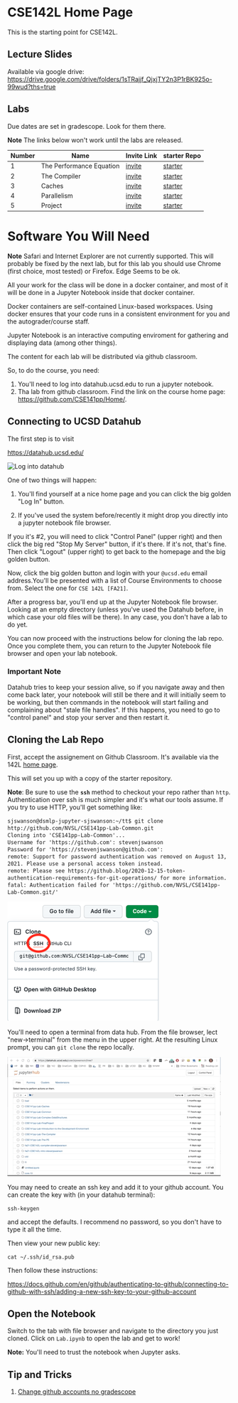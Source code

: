 # CSE142L Home Page

This is the starting point for CSE142L.

## Lecture Slides

Available via google drive: https://drive.google.com/drive/folders/1sTRajjf_QjxjTY2n3P1rBK925o-99wud?ths=true

## Labs

Due dates are set in gradescope.  Look for them there.

**Note** The links below won't work until the labs are released.

|Number | Name | Invite Link | starter Repo|
|-------|------|-------------|----------------|
| 1  | The Performance Equation | [invite](https://classroom.github.com/a/NmkikMXW) | [starter](https://github.com/CSE142/fa21-CSE142L-intro-starter) | 
| 2  | The Compiler | [invite]() | [starter]() | 
| 3  | Caches | [invite]() | [starter]() | 
| 4  | Parallelism  | [invite]() | [starter]() | 
| 5  | Project | [invite]() | [starter]() | 


# Software You Will Need

**Note** Safari and Internet Explorer are not currently supported.  This will
probably be fixed by the next lab, but for this lab you should use Chrome
(first choice, most tested) or Firefox.  Edge Seems to be ok.


All your work for the class will be done in a docker container, and most of it
will be done in a Jupyter Notebook inside that docker container.

Docker containers are self-contained Linux-based workspaces.  Using docker
ensures that your code runs in a consistent environment for you and the
autograder/course staff.

Jupyter Notebook is an interactive computing enviroment for gathering and
displaying data (among other things).

The content for each lab will be distributed via github classroom.

So, to do the course, you need:

1. You'll need to log into datahub.ucsd.edu to run a jupyter notebook. 
2. Tha lab from github classroom.  Find the link on the course home page: https://github.com/CSE141pp/Home/.

## Connecting to UCSD Datahub

The first step is to visit

https://datahub.ucsd.edu/ 

![Log into datahub](images/log-into-datahub.gif)

One of two things will happen:

1. You'll find yourself at a nice home page and you can click the big golden "Log In" button. 

2. If you've used the system before/recently it might drop you directly into a jupyter notebook file browser.

If you it's #2, you will need to click "Control Panel" (upper right) and then
click the big red "Stop My Server" button, if it's there.  If it's not, that's
fine.  Then click "Logout" (upper right) to get back to the homepage and the
big golden button.

Now, click the big golden button and login with your `@ucsd.edu` email address.You'll be presented with a list of Course Environments to choose from.  Select
the one for `CSE 142L [FA21]`.

After a progress bar, you'll end up at the Jupyter Notebook file browser.
Looking at an empty directory (unless you've used the Datahub before, in which
case your old files will be there).  In any case, you don't have a lab to do
yet.

You can now proceed with the instructions below for cloning the lab repo.  Once
you complete them, you can return to the Jupyter Notebook file browser and open
your lab notebook.

### Important Note

Datahub tries to keep your session alive, so if you navigate away and then come
back later, your notebook will still be there and it will initially seem to be
working, but then commands in the notebook will start failing and complaining
about "stale file handles". If this happens, you need to go to "control panel"
and stop your server and then restart it.

## Cloning the Lab Repo

First, accept the assignement on Github Classroom.  It's available via the 142L
[home page](https://github.com/CSE141pp/Home/).

This will set you up with a copy of the starter repository.

**Note**: Be sure to use the **`ssh`** method to checkout your repo rather than `http`.  Authentication over ssh is much simpler and it's what our tools assume.  If you try to use HTTP, you'll get something like:

```
sjswanson@dsmlp-jupyter-sjswanson:~/tt$ git clone http://github.com/NVSL/CSE141pp-Lab-Common.git
Cloning into 'CSE141pp-Lab-Common'...
Username for 'https://github.com': stevenjswanson
Password for 'https://stevenjswanson@github.com':
remote: Support for password authentication was removed on August 13, 2021. Please use a personal access token instead.
remote: Please see https://github.blog/2020-12-15-token-authentication-requirements-for-git-operations/ for more information.
fatal: Authentication failed for 'https://github.com/NVSL/CSE141pp-Lab-Common.git/'
```
![clone with ssh](images/clone-with-ssh.png)


You'll need to open a terminal from data hub.  From the file browser, lect "new->terminal" from the menu in the upper right.
At the resulting Linux prompt, you can `git clone` the repo locally.

![Log into datahub](images/open-terminal-short.gif)


You may need to create an ssh key and add it to your github account.  You can create the key with (in your datahub terminal):

```
ssh-keygen
```

and accept the defaults.  I recommend no password, so you don't have to type it all the time.

Then view your new public key:

```
cat ~/.ssh/id_rsa.pub
```

Then follow these instructions:

https://docs.github.com/en/github/authenticating-to-github/connecting-to-github-with-ssh/adding-a-new-ssh-key-to-your-github-account


## Open the Notebook

Switch to the tab with file browser and navigate to the directory you just cloned.   Click on `Lab.ipynb` to open the lab and get to work!

**Note:** You'll need to trust the notebook when Jupyter asks.


## Tip and Tricks

1. [Change github accounts no gradescope](use-a-different-github-account.md)


